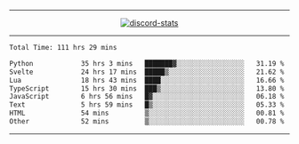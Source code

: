 <a href="https://www.github.com/ripavoid" target="_blank" rel="noreferrer">

-------

<div align='center'>
    <a href='https://discordapp.com/users/825178146797518881'>
        <img align='center' alt='discord-stats' src='https://api.discord-status.me/825178146797518881?nitro&boost=4&gradient=%231e0b1a%2C%23000000%2C%23000000%2C%23160316'></img>
    </a>
</div>

-------

<!--START_SECTION:waka-->

```txt
Total Time: 111 hrs 29 mins

Python            35 hrs 3 mins   ███████▓░░░░░░░░░░░░░░░░░   31.19 %
Svelte            24 hrs 17 mins  █████▒░░░░░░░░░░░░░░░░░░░   21.62 %
Lua               18 hrs 43 mins  ████░░░░░░░░░░░░░░░░░░░░░   16.66 %
TypeScript        15 hrs 30 mins  ███▒░░░░░░░░░░░░░░░░░░░░░   13.80 %
JavaScript        6 hrs 56 mins   █▓░░░░░░░░░░░░░░░░░░░░░░░   06.18 %
Text              5 hrs 59 mins   █▒░░░░░░░░░░░░░░░░░░░░░░░   05.33 %
HTML              54 mins         ▒░░░░░░░░░░░░░░░░░░░░░░░░   00.81 %
Other             52 mins         ▒░░░░░░░░░░░░░░░░░░░░░░░░   00.78 %
```

<!--END_SECTION:waka-->

-------
